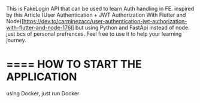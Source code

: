 This is FakeLogin API that can be used to learn Auth handling in FE.
inspired by this Article (User Authentication + JWT Authorization With Flutter and Node)[https://dev.to/carminezacc/user-authentication-jwt-authorization-with-flutter-and-node-176l]
but using Python and FastApi instead of node. just bcs of personal prefrences.
Feel free to use it to help your learning journey.

====
HOW TO START THE APPLICATION
====
using Docker, just run Docker <tbc>